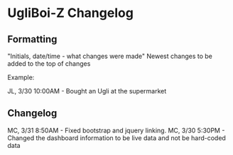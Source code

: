 # UgliBoi-Z Changelog
## Formatting
"Initials, date/time - what changes were made"
Newest changes to be added to the top of changes

Example:

JL, 3/30 10:00AM - Bought an Ugli at the supermarket

## Changelog

MC, 3/31 8:50AM - Fixed bootstrap and jquery linking.
MC, 3/30 5:30PM - Changed the dashboard information to be live data and not be hard-coded data